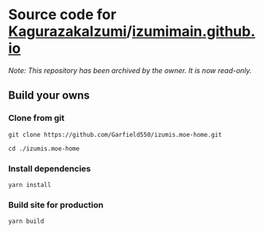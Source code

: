 # Source code for [KagurazakaIzumi][0]/[izumimain.github.io][1]

*Note: This repository has been archived by the owner. It is now read-only.*

## Build your owns

### Clone from git

```shell
git clone https://github.com/Garfield550/izumis.moe-home.git

cd ./izumis.moe-home
```

### Install dependencies

```shell
yarn install
```

### Build site for production

```shell
yarn build
```

[0]: https://github.com/KagurazakaIzumi/
[1]: https://izumis.moe

<!-- This project is now maintained at https://github.com/BiscuitTin/izumis-moe. -->

